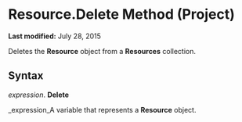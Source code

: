 
# Resource.Delete Method (Project)

 **Last modified:** July 28, 2015

Deletes the  **Resource** object from a **Resources** collection.

## Syntax

 _expression_. **Delete**

 _expression_A variable that represents a  **Resource** object.

